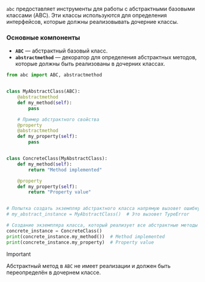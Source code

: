 `abc` предоставляет инструменты для работы с абстрактными базовыми классами (ABC).
Эти классы используются для определения интерфейсов, которые должны реализовывать дочерние классы.


### Основные компоненты

- **`ABC`** — абстрактный базовый класс.
- **`abstractmethod`** — декоратор для определения абстрактных методов,
которые должны быть реализованы в дочерних классах.


```python
from abc import ABC, abstractmethod


class MyAbstractClass(ABC):
    @abstractmethod
    def my_method(self):
        pass

    # Пример абстрактного свойства
    @property
    @abstractmethod
    def my_property(self):
        pass


class ConcreteClass(MyAbstractClass):
    def my_method(self):
        return "Method implemented"

    @property
    def my_property(self):
        return "Property value"


# Попытка создать экземпляр абстрактного класса напрямую вызовет ошибку
# my_abstract_instance = MyAbstractClass()  # Это вызовет TypeError

# Создание экземпляра класса, который реализует все абстрактные методы
concrete_instance = ConcreteClass()
print(concrete_instance.my_method())  # Method implemented
print(concrete_instance.my_property)  # Property value
```

> [!IMPORTANT]
> Абстрактный метод в `ABC` не имеет реализации и должен быть переопределён в дочернем классе.
